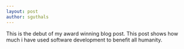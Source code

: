 ```yaml
---
layout: post
author: sguthals
---
```

This is the debut of my award winning blog post. This post shows how much
i have used software development to benefit all humanity.

